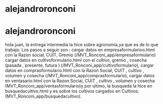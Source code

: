 # alejandroronconi
# alejandroronconi
hola juan, la entrega intermedia la hice sobre agronomia,ya que es de lo que trabajo.
Los pasos a seguir son :
cargar datos en empresaformularioo.html con la Razon social, CUIT, Gremio
(/MVT_Ronconi_app/empresaformulario)
cargar datos en cultivoformulario.html con el cultivo, gremio , cosecha (pasada , presente, futura )
(/MVT_Ronconi_app/cultivoformulario),
cargar datos en comprasformulario.html con la Razon Social, CUIT , cultivo , volumen y cosecha
(/MVT_Ronconi_app/comprasformulario),
cargar datos en ventasario.html con la Razon Social, CUIT , cultivo , volumen y cosecha
(MVT_Ronconi_app/ventasformulario)y por ultimo,
la busqueda la hice en busquedacultivo.html y es sobre los cultivos cargados en Cultivos.
(MVT_Ronconi_app/busquedacultivo).
